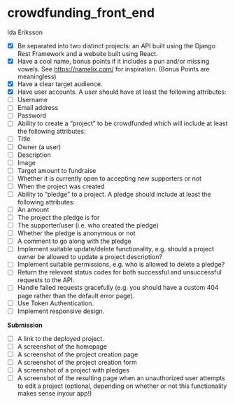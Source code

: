 # crowdfunding_front_end
Ida Eriksson 

- [X] Be separated into two distinct projects: an API built using the Django Rest
Framework and a website built using React.
- [X] Have a cool name, bonus points if it includes a pun and/or missing vowels. See
https://namelix.com/ for inspiration.
(Bonus Points are meaningless)
- [X] Have a clear target audience.
- [X] Have user accounts. A user should have at least the following attributes:
- [ ] Username
- [ ] Email address
- [ ] Password
- [ ] Ability to create a “project” to be crowdfunded which will include at least the
following attributes:
- [ ] Title
- [ ] Owner (a user)
- [ ] Description
- [ ] Image
- [ ] Target amount to fundraise
- [ ] Whether it is currently open to accepting new supporters or not
- [ ] When the project was created
- [ ] Ability to “pledge” to a project. A pledge should include at least the following
attributes:
- [ ] An amount
- [ ] The project the pledge is for
- [ ] The supporter/user (i.e. who created the pledge)
- [ ] Whether the pledge is anonymous or not
- [ ] A comment to go along with the pledge
- [ ] Implement suitable update/delete functionality, e.g. should a project owner be
allowed to update a project description?
- [ ] Implement suitable permissions, e.g. who is allowed to delete a pledge?
- [ ] Return the relevant status codes for both successful and unsuccessful requests
to the API.
- [ ] Handle failed requests gracefully (e.g. you should have a custom 404 page
rather than the default error page).
- [ ] Use Token Authentication.
- [ ] Implement responsive design.

**Submission** 
- [ ] A link to the deployed project.
- [ ] A screenshot of the homepage
- [ ] A screenshot of the project creation page
- [ ] A screenshot of the project creation form
- [ ] A screenshot of a project with pledges
- [ ] A screenshot of the resulting page when an unauthorized user attempts to edit a project (optional, depending on whether or not this functionality makes sense inyour app!)
